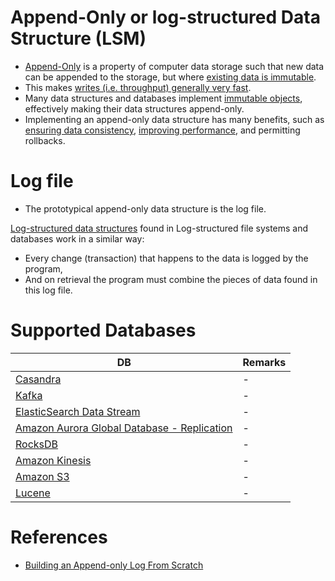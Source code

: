 # Append-Only or log-structured Data Structure (LSM)
- [Append-Only](https://en.wikipedia.org/wiki/Append-only) is a property of computer data storage such that new data can be appended to the storage, but where [existing data is immutable](https://en.wikipedia.org/wiki/Immutable_object).
- This makes [writes (i.e. throughput) generally very fast](../Scalability/LatencyThroughput.md).
- Many data structures and databases implement [immutable objects](https://en.wikipedia.org/wiki/Immutable_object), effectively making their data structures append-only. 
- Implementing an append-only data structure has many benefits, such as [ensuring data consistency](ReplicationAndDataConsistency.md), [improving performance](../Scalability/DBScalability.md), and permitting rollbacks.

# Log file
- The prototypical append-only data structure is the log file. 

[Log-structured data structures](../../3_DatabaseComponents/DataStructuresInDBs.md) found in Log-structured file systems and databases work in a similar way: 
- Every change (transaction) that happens to the data is logged by the program, 
- And on retrieval the program must combine the pieces of data found in this log file.

# Supported Databases

| DB                                                                                                                                 | Remarks |
|------------------------------------------------------------------------------------------------------------------------------------|---------|
| [Casandra](../../3_DatabaseComponents/NoSQL-Databases/ApacheCasandra.md)                                                           | -       |
| [Kafka](../../4_MessageBrokers/Kafka/Readme.md)                                                                                    | -       |
| [ElasticSearch Data Stream](../../3_DatabaseComponents/Search-Indexes/ElasticSearch/ElasticSearchDataStreams.md)                   | -       |
| [Amazon Aurora Global Database - Replication](../../../2_AWSComponents/6_DatabaseServices/AmazonRDS/AmazonAurora/AuroraGlobalDatabase.md) | -       |
| [RocksDB](../../3_DatabaseComponents/NoSQL-Databases/RocksDB.md)                                                                   | -       |
| [Amazon Kinesis](../../../2_AWSComponents/10_BigDataComponents/StreamProcessing/AmazonKinesis/Readme.md)                           | -       |
| [Amazon S3](../../../2_AWSComponents/7_StorageServices/3_ObjectStorageTypes/AmazonS3/Readme.md)                                                                | -       |
| [Lucene](../../3_DatabaseComponents/Search-Indexes/ApacheLucene.md)                                                                | -       |

# References
- [Building an Append-only Log From Scratch](https://eileen-code4fun.medium.com/building-an-append-only-log-from-scratch-e8712b49c924)
